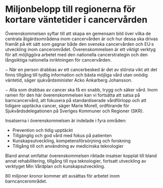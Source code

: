 # Miljonbelopp till regionerna för kortare väntetider i cancervården

Överenskommelsen syftar till att skapa en gemensam bild över vilka de centrala åtgärdsområdena inom cancervården är och hur dessa ska drivas framåt på ett sätt som gagnar både den svenska cancervården och EU:s utveckling inom cancerområdet. Överenskommelsen är ett viktigt verktyg för att möjliggöra arbetet med den nationella cancerstrategin och den långsiktiga nationella inriktningen för cancervården.

− När en person drabbas av ett cancerbesked är det av största vikt att det finns tillgång till tydlig information och bästa möjliga vård utan onödig väntetid, säger sjukvårdsminister Acko Ankarberg Johansson.

− Alla som drabbas av cancer ska få en snabb, trygg och säker vård. Inom ramen för den här överenskommelsen kan vi fortsätta att satsa på barncancervård, att fokusera på standardiserade vårdförlopp och att tidigare upptäcka cancer, säger Marie Morell, ordförande för Sjukvårdsdelegationen på Sveriges Kommuner och Regioner (SKR).

Insatserna i överenskommelsen är indelade i fyra områden:

* Prevention och tidig upptäckt
* Tillgänglig och god vård med fokus på patienten
* Kunskapsutveckling, kompetensförsörjning och forskning
* Tillgång till och användning av medicinska teknologier

Bland annat omfattar överenskommelsen riktade insatser kopplat till bland annat rehabilitering, tillgång till nya teknologier, fortsatt utveckling av verktyget Min Vårdplan och kunskapsutveckling.

80 miljoner kronor kommer att avsättas för arbetet inom barncancerområdet.
